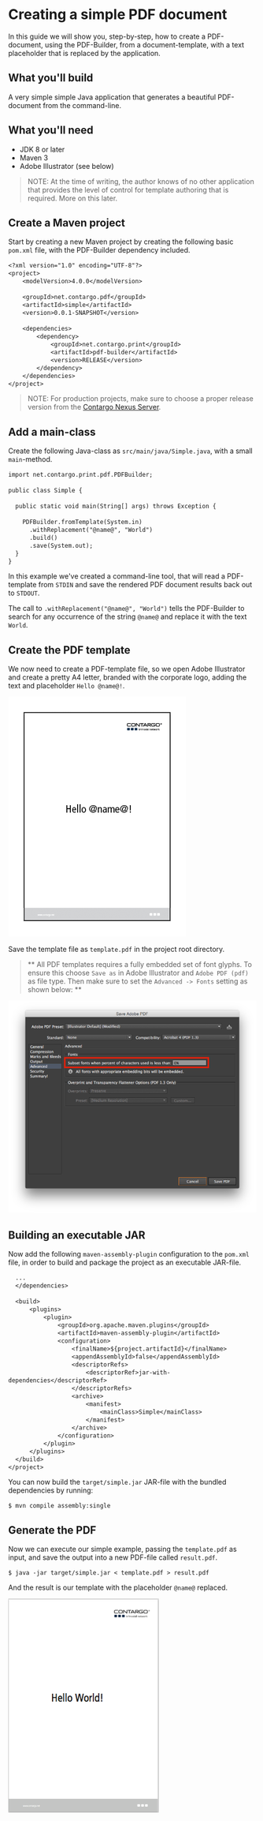 Creating a simple PDF document
==============================

In this guide we will show you, step-by-step, how to create a PDF-document,
using the PDF-Builder, from a document-template, with a text placeholder that
is replaced by the application.

## What you'll build

A very simple simple Java application that generates a beautiful PDF-document
from the command-line.

## What you'll need

* JDK 8 or later
* Maven 3
* Adobe Illustrator (see below)

> NOTE: At the time of writing, the author knows of no other application that
        provides the level of control for template authoring that is required.
        More on this later.

## Create a Maven project

Start by creating a new Maven project by creating the following basic `pom.xml`
file, with the PDF-Builder dependency included.

    <?xml version="1.0" encoding="UTF-8"?>
    <project>
        <modelVersion>4.0.0</modelVersion>

        <groupId>net.contargo.pdf</groupId>
        <artifactId>simple</artifactId>
        <version>0.0.1-SNAPSHOT</version>

        <dependencies>
            <dependency>
                <groupId>net.contargo.print</groupId>
                <artifactId>pdf-builder</artifactId>
                <version>RELEASE</version>
            </dependency>
        </dependencies>
    </project>

> NOTE: For production projects, make sure to choose a proper release version
        from the [Contargo Nexus Server](https://nexus-contargo.synyx.de).

## Add a main-class

Create the following Java-class as `src/main/java/Simple.java`, with a small
`main`-method.

    import net.contargo.print.pdf.PDFBuilder;

    public class Simple {

      public static void main(String[] args) throws Exception {

        PDFBuilder.fromTemplate(System.in)
          .withReplacement("@name@", "World")
          .build()
          .save(System.out);
      }
    }

In this example we've created a command-line tool, that will read a PDF-template
from `STDIN` and save the rendered PDF document results back out to `STDOUT`.

The call to `.withReplacement("@name@", "World")` tells the PDF-Builder to
search for any occurrence of the string `@name@` and replace it with the text
`World`.

## Create the PDF template

We now need to create a PDF-template file, so we open Adobe Illustrator and
create a pretty A4 letter, branded with the corporate logo, adding the text and
placeholder `Hello @name@!`.

<img src="img/template.png" />

Save the template file as `template.pdf` in the project root directory.

> ** All PDF templates requires a fully embedded set of font glyphs. To ensure
     this choose `Save as` in Adobe Illustrator and `Adobe PDF (pdf)` as file
     type. Then make sure to set the `Advanced -> Fonts` setting as shown
     below: **

<img src="img/authoring.png" />

## Building an executable JAR

Now add the following `maven-assembly-plugin` configuration to the `pom.xml`
file, in order to build and package the project as an executable JAR-file.

      ...
      </dependencies>

      <build>
          <plugins>
              <plugin>
                  <groupId>org.apache.maven.plugins</groupId>
                  <artifactId>maven-assembly-plugin</artifactId>
                  <configuration>
                      <finalName>${project.artifactId}</finalName>
                      <appendAssemblyId>false</appendAssemblyId>
                      <descriptorRefs>
                          <descriptorRef>jar-with-dependencies</descriptorRef>
                      </descriptorRefs>
                      <archive>
                          <manifest>
                              <mainClass>Simple</mainClass>
                          </manifest>
                      </archive>
                  </configuration>
              </plugin>
          </plugins>
      </build>
    </project>

You can now build the `target/simple.jar` JAR-file with the bundled
dependencies by running:

    $ mvn compile assembly:single

## Generate the PDF

Now we can execute our simple example, passing the `template.pdf` as input, and
save the output into a new PDF-file called `result.pdf`.

    $ java -jar target/simple.jar < template.pdf > result.pdf

And the result is our template with the placeholder `@name@` replaced.

<img src="img/result.png" />
